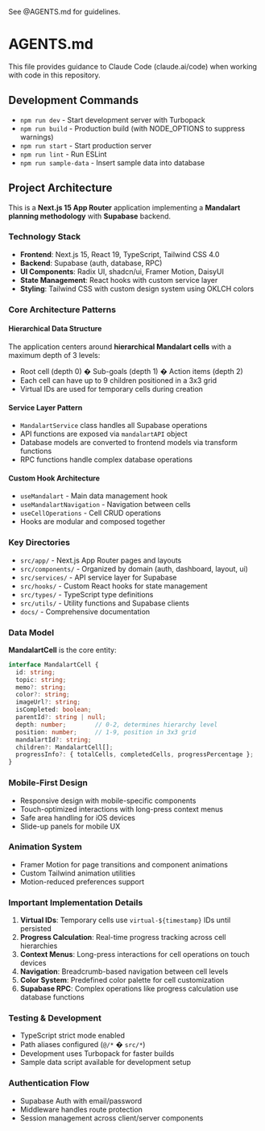 See @AGENTS.md for guidelines.
# AGENTS.md

This file provides guidance to Claude Code (claude.ai/code) when working with code in this repository.

## Development Commands

- `npm run dev` - Start development server with Turbopack
- `npm run build` - Production build (with NODE_OPTIONS to suppress warnings)
- `npm run start` - Start production server
- `npm run lint` - Run ESLint
- `npm run sample-data` - Insert sample data into database

## Project Architecture

This is a **Next.js 15 App Router** application implementing a **Mandalart planning methodology** with **Supabase** backend.

### Technology Stack
- **Frontend**: Next.js 15, React 19, TypeScript, Tailwind CSS 4.0
- **Backend**: Supabase (auth, database, RPC)
- **UI Components**: Radix UI, shadcn/ui, Framer Motion, DaisyUI
- **State Management**: React hooks with custom service layer
- **Styling**: Tailwind CSS with custom design system using OKLCH colors

### Core Architecture Patterns

#### Hierarchical Data Structure
The application centers around **hierarchical Mandalart cells** with a maximum depth of 3 levels:
- Root cell (depth 0) � Sub-goals (depth 1) � Action items (depth 2)
- Each cell can have up to 9 children positioned in a 3x3 grid
- Virtual IDs are used for temporary cells during creation

#### Service Layer Pattern
- `MandalartService` class handles all Supabase operations
- API functions are exposed via `mandalartAPI` object
- Database models are converted to frontend models via transform functions
- RPC functions handle complex database operations

#### Custom Hook Architecture
- `useMandalart` - Main data management hook
- `useMandalartNavigation` - Navigation between cells
- `useCellOperations` - Cell CRUD operations
- Hooks are modular and composed together

### Key Directories

- `src/app/` - Next.js App Router pages and layouts
- `src/components/` - Organized by domain (auth, dashboard, layout, ui)
- `src/services/` - API service layer for Supabase
- `src/hooks/` - Custom React hooks for state management
- `src/types/` - TypeScript type definitions
- `src/utils/` - Utility functions and Supabase clients
- `docs/` - Comprehensive documentation

### Data Model

**MandalartCell** is the core entity:
```typescript
interface MandalartCell {
  id: string;
  topic: string;
  memo?: string;
  color?: string;
  imageUrl?: string;
  isCompleted: boolean;
  parentId?: string | null;
  depth: number;        // 0-2, determines hierarchy level
  position: number;     // 1-9, position in 3x3 grid
  mandalartId?: string;
  children?: MandalartCell[];
  progressInfo?: { totalCells, completedCells, progressPercentage };
}
```

### Mobile-First Design
- Responsive design with mobile-specific components
- Touch-optimized interactions with long-press context menus
- Safe area handling for iOS devices
- Slide-up panels for mobile UX

### Animation System
- Framer Motion for page transitions and component animations
- Custom Tailwind animation utilities
- Motion-reduced preferences support

### Important Implementation Details

1. **Virtual IDs**: Temporary cells use `virtual-${timestamp}` IDs until persisted
2. **Progress Calculation**: Real-time progress tracking across cell hierarchies
3. **Context Menus**: Long-press interactions for cell operations on touch devices
4. **Navigation**: Breadcrumb-based navigation between cell levels
5. **Color System**: Predefined color palette for cell customization
6. **Supabase RPC**: Complex operations like progress calculation use database functions

### Testing & Development

- TypeScript strict mode enabled
- Path aliases configured (`@/*` � `src/*`)
- Development uses Turbopack for faster builds
- Sample data script available for development setup

### Authentication Flow
- Supabase Auth with email/password
- Middleware handles route protection
- Session management across client/server components